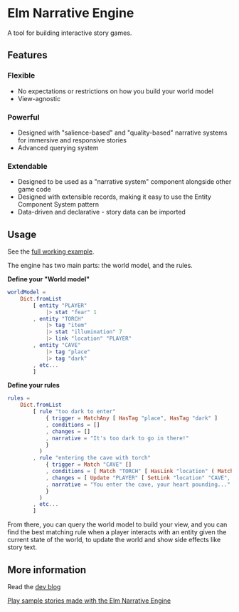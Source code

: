 # Elm Narrative Engine

A tool for building interactive story games.

## Features

### Flexible

- No expectations or restrictions on how you build your world model
- View-agnostic

### Powerful

- Designed with "salience-based" and "quality-based" narrative systems for immersive and responsive stories
- Advanced querying system

### Extendable

- Designed to be used as a "narrative system" component alongside other game code
- Designed with extensible records, making it easy to use the Entity Component System pattern
- Data-driven and declarative - story data can be imported


## Usage

See the [full working example](https://github.com/jschomay/elm-narrative-engine/blob/master/src/Example.elm).

The engine has two main parts: the world model, and the rules.

**Define your "World model"**

```elm
worldModel =
    Dict.fromList
        [ entity "PLAYER"
            |> stat "fear" 1
        , entity "TORCH"
            |> tag "item"
            |> stat "illumination" 7
            |> link "location" "PLAYER"
        , entity "CAVE"
            |> tag "place"
            |> tag "dark"
        , etc...
        ]
```

**Define your rules**

```elm
rules =
    Dict.fromList
        [ rule "too dark to enter"
            { trigger = MatchAny [ HasTag "place", HasTag "dark" ]
            , conditions = []
            , changes = []
            , narrative = "It's too dark to go in there!"
            }
          )
        , rule "entering the cave with torch"
            { trigger = Match "CAVE" []
            , conditions = [ Match "TORCH" [ HasLink "location" ( Match "PLAYER" [] ) ] ]
            , changes = [ Update "PLAYER" [ SetLink "location" "CAVE", IncStat "fear" 2 ] ]
            , narrative = "You enter the cave, your heart pounding..."
            }
          )
        , etc...
        ]
```

From there, you can query the world model to build your view, and you can find the best matching rule when a player interacts with an entity given the current state of the world, to update the world and show side effects like story text.


## More information

Read the [dev blog](http://blog.elmnarrativeengine.com)

[Play sample stories made with the Elm Narrative Engine](http://blog.elmnarrativeengine.com/sample-stories/)
